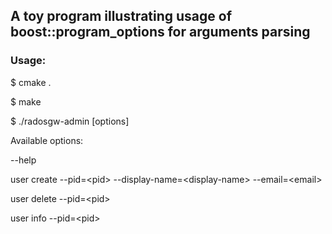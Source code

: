 ## A toy program illustrating usage of boost::program_options for arguments parsing
### Usage:

$ cmake .

$ make

$ ./radosgw-admin [options]


Available options:

--help

user create --pid=\<pid> --display-name=\<display-name> --email=\<email>

user delete --pid=\<pid>

user info --pid=\<pid>
